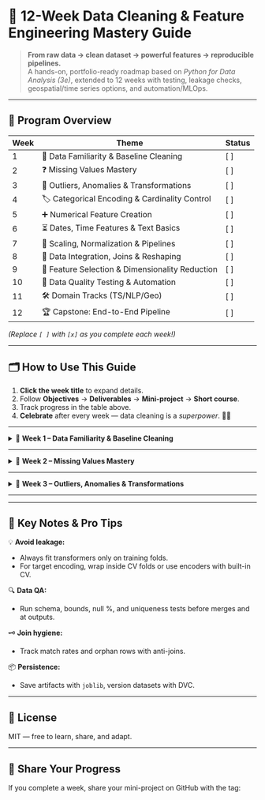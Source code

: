 # 🚀 12-Week Data Cleaning & Feature Engineering Mastery Guide

> **From raw data → clean dataset → powerful features → reproducible pipelines.**  
> A hands-on, portfolio-ready roadmap based on *Python for Data Analysis (3e)*, extended to 12 weeks with testing, leakage checks, geospatial/time series options, and automation/MLOps.

---

## 📅 Program Overview

| Week | Theme | Status |
|------|-------|--------|
| 1 | 🧹 Data Familiarity & Baseline Cleaning | [ ] |
| 2 | ❓ Missing Values Mastery | [ ] |
| 3 | 🚦 Outliers, Anomalies & Transformations | [ ] |
| 4 | 🏷️ Categorical Encoding & Cardinality Control | [ ] |
| 5 | ➕ Numerical Feature Creation | [ ] |
| 6 | ⏳ Dates, Time Features & Text Basics | [ ] |
| 7 | 📏 Scaling, Normalization & Pipelines | [ ] |
| 8 | 🔗 Data Integration, Joins & Reshaping | [ ] |
| 9 | 🎯 Feature Selection & Dimensionality Reduction | [ ] |
| 10 | 🧪 Data Quality Testing & Automation | [ ] |
| 11 | 🛠️ Domain Tracks (TS/NLP/Geo) | [ ] |
| 12 | 🏆 Capstone: End-to-End Pipeline | [ ] |

*(Replace `[ ]` with `[x]` as you complete each week!)*

---

## 🗂️ How to Use This Guide
1. **Click the week title** to expand details.  
2. Follow **Objectives** → **Deliverables** → **Mini-project** → **Short course**.  
3. Track progress in the table above.  
4. **Celebrate** after every week — data cleaning is a *superpower*. 🦸‍♀️

---

<details>
<summary>📅 <strong>Week 1 – Data Familiarity & Baseline Cleaning</strong></summary>

### 🎯 Objectives
- Audit schema, dtypes, and value ranges
- Unify naming conventions
- Remove duplicates
- Build a data dictionary

### 📦 Deliverables
- `data_dictionary.md`
- Column naming map
- Type-fix script
- Initial EDA/profile report

### 🛠 Mini-project
> Audit the Titanic dataset for naming consistency, duplicates, and dtype fixes.

### 🎓 Short course
[Kaggle – Pandas](https://www.kaggle.com/learn/pandas)

📖 **PfDA 3e**: Ch5 §5.1–5.2, Ch6 §6.1, Ch7 §7.2, Ch3.3
</details>

---

<details>
<summary>📅 <strong>Week 2 – Missing Values Mastery</strong></summary>

### 🎯 Objectives
- Quantify missingness
- Visualize patterns of NA
- Choose imputation strategy per feature (drop, constant, KNN, MICE)

### 📦 Deliverables
- Missingness report
- Imputation plan
- Before/after data quality table

### 🛠 Mini-project
> Use Missingno on the Housing dataset; test 3 imputation methods and compare downstream model impact.

### 🎓 Short course
[DataCamp – Handling Missing Data](https://www.datacamp.com/courses/handling-missing-data-in-python)

📖 **PfDA 3e**: Ch7 §7.1, Ch6 §6.1
</details>

---

<details>
<summary>📅 <strong>Week 3 – Outliers, Anomalies & Transformations</strong></summary>

### 🎯 Objectives
- Detect outliers (IQR, Z-score, robust methods)
- Decide treat vs keep using domain context
- Apply transformations (e.g., Yeo-Johnson/Box-Cox)

### 📦 Deliverables
- Outlier policy
- Transformation notebook
- Before/after distribution plots

### 🛠 Mini-project
> Apply IQR capping on Boston Housing; compare RMSE before vs after.

### 🎓 Short course
[Kaggle – Data Cleaning](https://www.kaggle.com/learn/data-cleaning)

📖 **PfDA 3e**: Ch7 §7.2, Ch4 §4.3–4.4, Appendix A
</details>

---

<!-- Repeat for weeks 4–12 in the same expandable format -->

---

## 🧠 Key Notes & Pro Tips
💡 **Avoid leakage:**  
- Always fit transformers only on training folds.  
- For target encoding, wrap inside CV folds or use encoders with built-in CV.

🔍 **Data QA:**  
- Run schema, bounds, null %, and uniqueness tests before merges and at outputs.

🗝 **Join hygiene:**  
- Track match rates and orphan rows with anti-joins.

📦 **Persistence:**  
- Save artifacts with `joblib`, version datasets with DVC.

---

## 📜 License
MIT — free to learn, share, and adapt.

---

## 📣 Share Your Progress
If you complete a week, share your mini-project on GitHub with the tag:  
